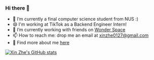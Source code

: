 ### Hi there 👋
- 🌱 I’m currently a final computer science student from NUS :)
- 😄 I'm working at TikTok as a Backend Engineer Intern!
- 🔭 I’m currently working with friends on [Wonder Space](https://www.wonderspace.app/) 
- 📫 How to reach me: drop me an email at xinzhe0127@gmail.com
- 👯 Find more about me [here](https://xz0127.github.io/portfolio/)


[![Xin Zhe's GitHub stats](https://github-readme-stats.vercel.app/api?username=xz0127&hide=stars,contribs&repo=github-readme-stats&count_private=true&show_icons=true&theme=tokyonight&include_all_commits=true)](https://github.com/anuraghazra/github-readme-stats)

<!--
**xz0127/xz0127** is a ✨ _special_ ✨ repository because its `README.md` (this file) appears on your GitHub profile.

Here are some ideas to get you started:

- 🔭 I’m currently working on ...
- 🌱 I’m currently learning ...
- 👯 I’m looking to collaborate on ...
- 🤔 I’m looking for help with ...
- 💬 Ask me about ...
- 📫 How to reach me: ...
- 😄 Pronouns: ...
- ⚡ Fun fact: ...
-->
